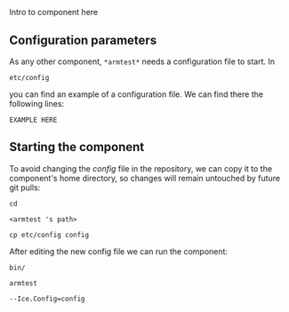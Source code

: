 ```
```
#
``` armtest
```
Intro to component here


## Configuration parameters
As any other component,
``` *armtest* ```
needs a configuration file to start. In

    etc/config

you can find an example of a configuration file. We can find there the following lines:

    EXAMPLE HERE

    
## Starting the component
To avoid changing the *config* file in the repository, we can copy it to the component's home directory, so changes will remain untouched by future git pulls:

    cd

``` <armtest 's path> ```

    cp etc/config config
    
After editing the new config file we can run the component:

    bin/

```armtest ```

    --Ice.Config=config
